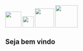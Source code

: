 <div>
  <img src= "https://logos-download.com/wp-content/uploads/2016/10/Python_logo_icon.png" width="50">
  <img src= "https://cdn.freebiesupply.com/logos/large/2x/html5-logo-png-transparent.png" width="35">
  <img src= "https://cdn.freebiesupply.com/logos/large/2x/css3-logo-png-transparent.png" width="60">
  <img src= "https://1000logos.net/wp-content/uploads/2020/09/JavaScript-Logo-2048x1280.png" width="70">
</div>



<h2>Seja bem vindo</h2>
